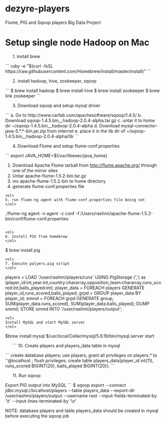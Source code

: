 dezyre-players
===============

Flume, PIG and Sqoop players Big Data Project

Setup single node Hadoop on Mac
================================
<ol>
 1. install brew
</ol>
```
ruby -e "$(curl -fsSL https://raw.githubusercontent.com/Homebrew/install/master/install)"
```

<ol>
 2. install hadoop, hive, zookeeper, sqoop
</ol>
```
$ brew install hadoop
$ brew install hive
$ brew install zookeeper
$ brew link zookeeper
```
<ol>
 3. Download sqoop and setup mysql driver
</ol>
```
a. Go to http://www.carfab.com/apachesoftware/sqoop/1.4.5/
b. Download sqoop-1.4.5.bin__hadoop-2.0.4-alpha.tar.gz
c. untar it to home dir ~/sqoop-1.4.5.bin__hadoop-2.0.4-alpha
d. Download mysql-connector-java-5.*.*-bin.jar.zip from internet
e. place it in the lib dir of ~/sqoop-1.4.5.bin__hadoop-2.0.4-alpha/lib
```
<ol>
4. Download Flume and setup flume-conf.properties
</ol>
```
export JAVA_HOME=$(/usr/libexec/java_home)

1. Download Apache Flume tarball from http://flume.apache.org/ through one of the mirror sites
2. Untar apache-flume-1.5.2-bin.tar.gz
3. mv apache-flume-1.5.2-bin to home directory
4. generate flume-conf.properties file
```
<ol>
5. run flume-ng agent with flume-conf.properties file being set
</ol>
```
./flume-ng agent -n agent -c conf -f /Users/rashmi/apache-flume-1.5.2-bin/conf/flume-conf.properties
```

<ol>
6. Install PIG from homebrew
</ol>
```
$ brew install pig
```
<ol>
7. Execute palyers.pig script
</ol>
```
players = LOAD '/user/rashmi/players/runs' USING PigStorage (',') as (player_id:int,year:int,country:chararray,opposition_team:chararray,runs_scored:int,balls_played:int);
player_data = FOREACH players GENERATE player_id,runs_scored,balls_played;
grpd = GROUP player_data BY player_id;
smmd = FOREACH grpd GENERATE group, SUM(player_data.runs_scored), SUM(player_data.balls_played);
DUMP smmd;
STORE smmd INTO '/user/rashmi/players/output';
```
<ol>
Install MySQL and start MySQL server
</ol>
```
$brew install mysql
$/usr/local/Cellar/mysql/5.6.19/bin/mysql.server start
<ol>
```
10. Create players and players_data table in mysql
</ol>
```
create database players;
use players;
grant all privileges on players.* to ''@localhost ;
flush privileges;
create table players_data(player_id int(11), runs_scored BIGINT(20), balls_played BIGINT(20));
```

<ol>
11. Run sqoop
</ol>
Export PIG output into MySQL
```
$ sqoop export --connect jdbc:mysql://localhost/players --table players_data --export-dir /user/rashmi/players/output --username root --input-fields-terminated-by '\t' --input-lines-terminated-by '\n'

NOTE: database players and table players_data should be created in mysql before executing the sqoop job
```
